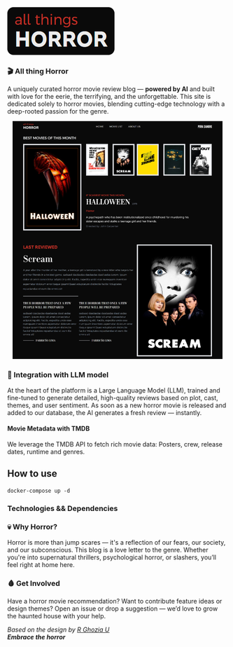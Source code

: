 <div style="display: 'flex'; flex-direction: 'column';"> 
  <img style= "width: 245px; height: 109px;" src="https://github.com/Dinista/All-Things-Horror/blob/main/public/readme/all_horror.png?raw=true" style="width: 250px;" />
</div>

### 🎬 All thing Horror
A uniquely curated horror movie review blog — __powered by AI__ and built with love for the eerie, the terrifying, and the unforgettable.
This site is dedicated solely to horror movies, blending cutting-edge technology with a deep-rooted passion for the genre.

<p align="center">
  <img width="480" height="543" src="https://github.com/Dinista/All-Things-Horror/blob/main/public/readme/screenshot.png?raw=true" />
</p>

### 🧠 Integration with LLM model
At the heart of the platform is a Large Language Model (LLM), trained and fine-tuned to generate detailed, high-quality reviews based on plot, cast, themes, and user sentiment. As soon as a new horror movie is released and added to our database, the AI generates a fresh review — instantly.

#### Movie Metadata with TMDB
We leverage the TMDB API to fetch rich movie data: Posters, crew, release dates, runtime and genres.

## How to use

```
docker-compose up -d
```

### Technologies && Dependencies

### 💀 Why Horror?
Horror is more than jump scares — it's a reflection of our fears, our society, and our subconscious. This blog is a love letter to the genre. Whether you're into supernatural thrillers, psychological horror, or slashers, you’ll feel right at home here.

### 🩸 Get Involved
Have a horror movie recommendation? Want to contribute feature ideas or design themes? Open an issue or drop a suggestion — we’d love to grow the haunted house with your help.

_Based on the design by <a href='https://dribbble.com/shots/20305908-Horror-things-Platform-Streaming-Horror-Movie'>R Ghozia U</a>_ <br/>
_**Embrace the horror**_
